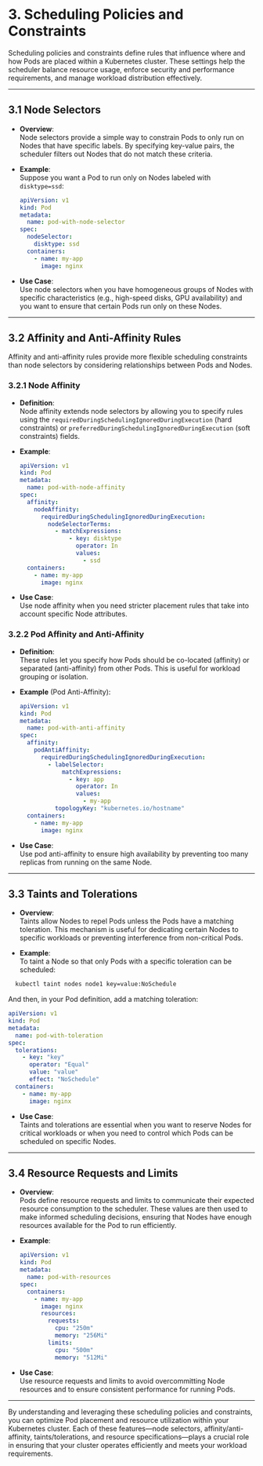 # **3. Scheduling Policies and Constraints**

Scheduling policies and constraints define rules that influence where and how Pods are placed within a Kubernetes cluster. These settings help the scheduler balance resource usage, enforce security and performance requirements, and manage workload distribution effectively.

---

## **3.1 Node Selectors**

- **Overview**:  
  Node selectors provide a simple way to constrain Pods to only run on Nodes that have specific labels. By specifying key-value pairs, the scheduler filters out Nodes that do not match these criteria.
  
- **Example**:  
  Suppose you want a Pod to run only on Nodes labeled with `disktype=ssd`:
  ```yaml
  apiVersion: v1
  kind: Pod
  metadata:
    name: pod-with-node-selector
  spec:
    nodeSelector:
      disktype: ssd
    containers:
      - name: my-app
        image: nginx
  ```
- **Use Case**:  
  Use node selectors when you have homogeneous groups of Nodes with specific characteristics (e.g., high-speed disks, GPU availability) and you want to ensure that certain Pods run only on these Nodes.

---

## **3.2 Affinity and Anti-Affinity Rules**

Affinity and anti-affinity rules provide more flexible scheduling constraints than node selectors by considering relationships between Pods and Nodes.

### **3.2.1 Node Affinity**

- **Definition**:  
  Node affinity extends node selectors by allowing you to specify rules using the `requiredDuringSchedulingIgnoredDuringExecution` (hard constraints) or `preferredDuringSchedulingIgnoredDuringExecution` (soft constraints) fields.
  
- **Example**:
  ```yaml
  apiVersion: v1
  kind: Pod
  metadata:
    name: pod-with-node-affinity
  spec:
    affinity:
      nodeAffinity:
        requiredDuringSchedulingIgnoredDuringExecution:
          nodeSelectorTerms:
            - matchExpressions:
                - key: disktype
                  operator: In
                  values:
                    - ssd
    containers:
      - name: my-app
        image: nginx
  ```
- **Use Case**:  
  Use node affinity when you need stricter placement rules that take into account specific Node attributes.

### **3.2.2 Pod Affinity and Anti-Affinity**

- **Definition**:  
  These rules let you specify how Pods should be co-located (affinity) or separated (anti-affinity) from other Pods. This is useful for workload grouping or isolation.
  
- **Example** (Pod Anti-Affinity):
  ```yaml
  apiVersion: v1
  kind: Pod
  metadata:
    name: pod-with-anti-affinity
  spec:
    affinity:
      podAntiAffinity:
        requiredDuringSchedulingIgnoredDuringExecution:
          - labelSelector:
              matchExpressions:
                - key: app
                  operator: In
                  values:
                    - my-app
            topologyKey: "kubernetes.io/hostname"
    containers:
      - name: my-app
        image: nginx
  ```
- **Use Case**:  
  Use pod anti-affinity to ensure high availability by preventing too many replicas from running on the same Node.

---

## **3.3 Taints and Tolerations**

- **Overview**:  
  Taints allow Nodes to repel Pods unless the Pods have a matching toleration. This mechanism is useful for dedicating certain Nodes to specific workloads or preventing interference from non-critical Pods.
  
- **Example**:  
  To taint a Node so that only Pods with a specific toleration can be scheduled:
```sh
  kubectl taint nodes node1 key=value:NoSchedule
  ```
  And then, in your Pod definition, add a matching toleration:
  ```yaml
  apiVersion: v1
  kind: Pod
  metadata:
    name: pod-with-toleration
  spec:
    tolerations:
      - key: "key"
        operator: "Equal"
        value: "value"
        effect: "NoSchedule"
    containers:
      - name: my-app
        image: nginx
  ```
- **Use Case**:  
  Taints and tolerations are essential when you want to reserve Nodes for critical workloads or when you need to control which Pods can be scheduled on specific Nodes.

---

## **3.4 Resource Requests and Limits**

- **Overview**:  
  Pods define resource requests and limits to communicate their expected resource consumption to the scheduler. These values are then used to make informed scheduling decisions, ensuring that Nodes have enough resources available for the Pod to run efficiently.
  
- **Example**:
  ```yaml
  apiVersion: v1
  kind: Pod
  metadata:
    name: pod-with-resources
  spec:
    containers:
      - name: my-app
        image: nginx
        resources:
          requests:
            cpu: "250m"
            memory: "256Mi"
          limits:
            cpu: "500m"
            memory: "512Mi"
  ```
- **Use Case**:  
  Use resource requests and limits to avoid overcommitting Node resources and to ensure consistent performance for running Pods.

---

By understanding and leveraging these scheduling policies and constraints, you can optimize Pod placement and resource utilization within your Kubernetes cluster. Each of these features—node selectors, affinity/anti-affinity, taints/tolerations, and resource specifications—plays a crucial role in ensuring that your cluster operates efficiently and meets your workload requirements.

